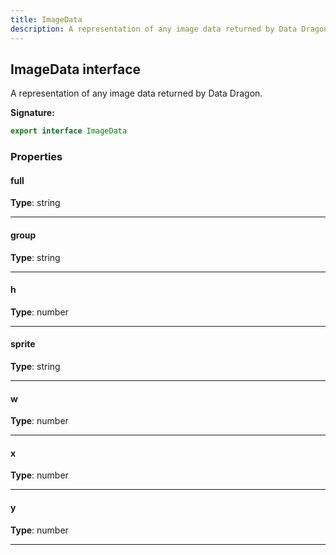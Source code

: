 ```yaml
---
title: ImageData
description: A representation of any image data returned by Data Dragon.
---
```


## ImageData interface

A representation of any image data returned by Data Dragon.

**Signature:**

```ts
export interface ImageData 
```

### Properties

#### full



**Type**: string

---

#### group



**Type**: string

---

#### h



**Type**: number

---

#### sprite



**Type**: string

---

#### w



**Type**: number

---

#### x



**Type**: number

---

#### y



**Type**: number

---

